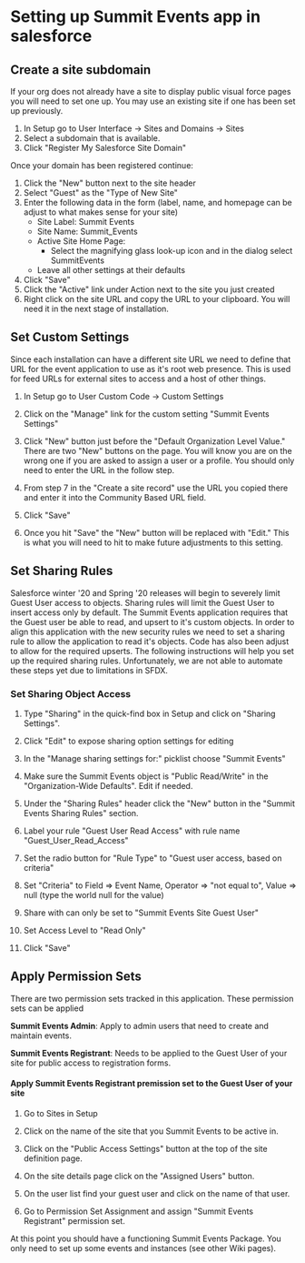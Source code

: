 # Setting up Summit Events app in salesforce

## Create a site subdomain

If your org does not already have a site to display public visual force pages you will need to set one up. You may use an existing site if one has been set up previously.

1. In Setup go to User Interface -> Sites and Domains -> Sites
2. Select a subdomain that is available.
3. Click "Register My Salesforce Site Domain"

Once your domain has been registered continue:

1. Click the "New" button next to the site header
2. Select "Guest" as the "Type of New Site"
3. Enter the following data in the form (label, name, and homepage can be adjust to what makes sense for your site)
    * Site Label: Summit Events 
    * Site Name: Summit_Events
    * Active Site Home Page:
        * Select the magnifying glass look-up icon and in the dialog select SummitEvents
    * Leave all other settings at their defaults
5. Click "Save"
6. Click the "Active" link under Action next to the site you just created
7. Right click on the site URL and copy the URL to your clipboard. You will need it in the next stage of installation.

## Set Custom Settings

Since each installation can have a different site URL we need to define that URL for the event application to use as it's root web presence. This is used for feed URLs for external sites to access and a host of other things.

1. In Setup go to User Custom Code -> Custom Settings

2. Click on the "Manage" link for the custom setting "Summit Events Settings"

3. Click "New" button just before the "Default Organization Level Value." There are two "New" buttons on the page. You will know you are on the wrong one if you are asked to assign a user or a profile. You should only need to enter the URL in the follow step.

4. From step 7 in the "Create a site record" use the URL you copied there and enter it into the Community Based URL field.

5. Click "Save"

6. Once you hit "Save" the "New" button will be replaced with "Edit." This is what you will need to hit to make future adjustments to this setting.

## Set Sharing Rules

Salesforce winter '20 and Spring '20 releases will begin to severely limit Guest User access to objects.
Sharing rules will limit the Guest User to insert access only by default. The Summit Events application requires
that the Guest user be able to read, and upsert to it's custom objects. In order to align this application with 
the new security rules we need to set a sharing rule to allow the application to read it's objects. Code has also
been adjust to allow for the required upserts. The following instructions will help you set up the required sharing rules.
Unfortunately, we are not able to automate these steps yet due to limitations in SFDX.

### Set Sharing Object Access

1. Type "Sharing" in the quick-find box in Setup and click on "Sharing Settings".

2. Click "Edit" to expose sharing option settings for editing

3. In the "Manage sharing settings for:" picklist choose "Summit Events"

5. Make sure the Summit Events object is "Public Read/Write" in the "Organization-Wide Defaults". Edit if needed.

2. Under the "Sharing Rules" header click the "New" button in the "Summit Events Sharing Rules" section.

4. Label your rule "Guest User Read Access" with rule name "Guest_User_Read_Access"

5. Set the radio button for "Rule Type" to "Guest user access, based on criteria"

6. Set "Criteria" to Field => Event Name, Operator => "not equal to", Value => null  (type the world null for the value)

7. Share with can only be set to "Summit Events Site Guest User"

8. Set Access Level to "Read Only"

9. Click "Save"

## Apply Permission Sets

There are two permission sets tracked in this application. These permission sets can be applied 

**Summit Events Admin**: 
Apply to admin users that need to create and maintain events.

**Summit Events Registrant**: Needs to be applied to the Guest User of your site for public access to registration forms.


#### Apply Summit Events Registrant premission set to the Guest User of your site

1. Go to Sites in Setup

2. Click on the name of the site that you Summit Events to be active in.

3. Click on the "Public Access Settings" button at the top of the site definition page.

4. On the site details page click on the "Assigned Users" button.

5. On the user list find your guest user and click on the name of that user.

6. Go to Permission Set Assignment and assign "Summit Events Registrant" permission set.

At this point you should have a functioning Summit Events Package. You only need to set up some events and instances (see other Wiki pages).
